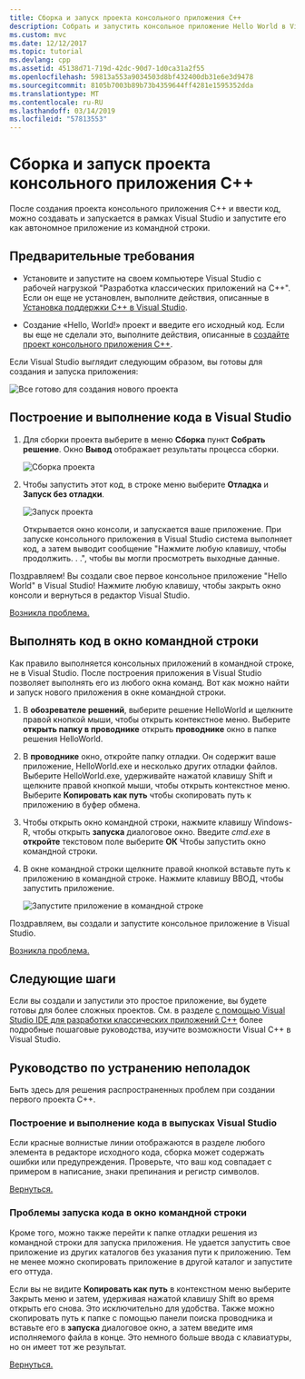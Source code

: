 ```yaml
---
title: Сборка и запуск проекта консольного приложения C++
description: Собрать и запустить консольное приложение Hello World в Visual C++
ms.custom: mvc
ms.date: 12/12/2017
ms.topic: tutorial
ms.devlang: cpp
ms.assetid: 45138d71-719d-42dc-90d7-1d0ca31a2f55
ms.openlocfilehash: 59813a553a9034503d8bf432400db31e6e3d9478
ms.sourcegitcommit: 8105b7003b89b73b4359644ff4281e1595352dda
ms.translationtype: MT
ms.contentlocale: ru-RU
ms.lasthandoff: 03/14/2019
ms.locfileid: "57813553"
---
```

# <a name="build-and-run-a-c-console-app-project"></a>Сборка и запуск проекта консольного приложения C++

После создания проекта консольного приложения C++ и ввести код, можно создавать и запускается в рамках Visual Studio и запустите его как автономное приложение из командной строки.

## <a name="prerequisites"></a>Предварительные требования

- Установите и запустите на своем компьютере Visual Studio с рабочей нагрузкой "Разработка классических приложений на C++". Если он еще не установлен, выполните действия, описанные в [Установка поддержки C++ в Visual Studio](vscpp-step-0-installation.md).

- Создание «Hello, World!» проект и введите его исходный код. Если вы еще не сделали это, выполните действия, описанные в [создайте проект консольного приложения C++](vscpp-step-1-create.md).

Если Visual Studio выглядит следующим образом, вы готовы для создания и запуска приложения:

   ![Все готово для создания нового проекта](media/vscpp-ready-to-build.png "все готово для создания нового проекта")

## <a name="build-and-run-your-code-in-visual-studio"></a>Построение и выполнение кода в Visual Studio

1. Для сборки проекта выберите в меню **Сборка** пункт **Собрать решение**. Окно **Вывод** отображает результаты процесса сборки.

   ![Сборка проекта](media/vscpp-build-solution.gif "Сборка проекта")

1. Чтобы запустить этот код, в строке меню выберите **Отладка** и **Запуск без отладки**.

   ![Запуск проекта](media/vscpp-start-without-debugging.gif "Запуск проекта")

   Открывается окно консоли, и запускается ваше приложение. При запуске консольного приложения в Visual Studio система выполняет код, а затем выводит сообщение "Нажмите любую клавишу, чтобы продолжить. . .", чтобы вы могли просмотреть выходные данные.

Поздравляем! Вы создали свое первое консольное приложение "Hello World" в Visual Studio! Нажмите любую клавишу, чтобы закрыть окно консоли и вернуться в редактор Visual Studio.

[Возникла проблема.](#build-and-run-your-code-in-visual-studio-issues)

## <a name="run-your-code-in-a-command-window"></a>Выполнять код в окно командной строки

Как правило выполняется консольных приложений в командной строке, не в Visual Studio. После построения приложения в Visual Studio позволяет выполнять его из любого окна команд. Вот как можно найти и запуск нового приложения в окне командной строки.

1. В **обозревателе решений**, выберите решение HelloWorld и щелкните правой кнопкой мыши, чтобы открыть контекстное меню. Выберите **открыть папку в проводнике** открыть **проводнике** окно в папке решения HelloWorld.

1. В **проводнике** окно, откройте папку отладки. Он содержит ваше приложение, HelloWorld.exe и несколько других отладки файлов. Выберите HelloWorld.exe, удерживайте нажатой клавишу Shift и щелкните правой кнопкой мыши, чтобы открыть контекстное меню. Выберите **Копировать как путь** чтобы скопировать путь к приложению в буфер обмена.

1. Чтобы открыть окно командной строки, нажмите клавишу Windows-R, чтобы открыть **запуска** диалоговое окно. Введите *cmd.exe* в **откройте** текстовом поле выберите **ОК** Чтобы запустить окно командной строки.

1. В окне командной строки щелкните правой кнопкой вставьте путь к приложению в командной строке. Нажмите клавишу ВВОД, чтобы запустить приложение.

   ![Запустите приложение в командной строке](media/vscpp-run-in-cmd.gif "запуск приложения в командной строке")

Поздравляем, вы создали и запустите консольное приложение в Visual Studio.

[Возникла проблема.](#run-your-code-in-a-command-window-issues)

## <a name="next-steps"></a>Следующие шаги

Если вы создали и запустили это простое приложение, вы будете готовы для более сложных проектов. См. в разделе [с помощью Visual Studio IDE для разработки классических приложений C++](../ide/using-the-visual-studio-ide-for-cpp-desktop-development.md) более подробные пошаговые руководства, изучите возможности Visual C++ в Visual Studio.

## <a name="troubleshooting-guide"></a>Руководство по устранению неполадок

Быть здесь для решения распространенных проблем при создании первого проекта C++.

### <a name="build-and-run-your-code-in-visual-studio-issues"></a>Построение и выполнение кода в выпусках Visual Studio

Если красные волнистые линии отображаются в разделе любого элемента в редакторе исходного кода, сборка может содержать ошибки или предупреждения. Проверьте, что ваш код совпадает с примером в написание, знаки препинания и регистр символов.

[Вернуться.](#build-and-run-your-code-in-visual-studio)

### <a name="run-your-code-in-a-command-window-issues"></a>Проблемы запуска кода в окно командной строки

Кроме того, можно также перейти к папке отладки решения из командной строки для запуска приложения. Не удается запустить свое приложение из других каталогов без указания пути к приложению. Тем не менее можно скопировать приложение в другой каталог и запустите его оттуда.

Если вы не видите **Копировать как путь** в контекстном меню выберите Закрыть меню и затем, удерживая нажатой клавишу Shift во время открыть его снова. Это исключительно для удобства. Также можно скопировать путь к папке с помощью панели поиска проводника и вставьте его в **запуска** диалоговое окно, а затем введите имя исполняемого файла в конце. Это немного больше ввода с клавиатуры, но он имеет тот же результат.

[Вернуться.](#run-your-code-in-a-command-window)

<iframe src="" height="0" width="0" frameborder="0" name="frameTarget" />
